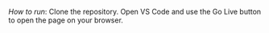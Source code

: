 *How to run*:
Clone the repository.
Open VS Code and use the Go Live button to open the page on your browser.
